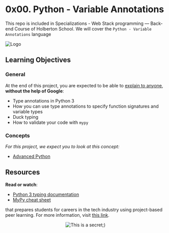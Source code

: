 0x00. Python - Variable Annotations
===================================

This repo is included in Specializations - Web Stack programming ― Back-end Course of Holberton School. We will cover the `Python - Variable Annotations` language

![Logo](https://www.howtogeek.com/wp-content/uploads/2021/05/laptop-with-terminal-big.png?height=200p&trim=2,2,2,50)

Learning Objectives
-------------------

### General

At the end of this project, you are expected to be able to [explain to anyone](https://intranet.hbtn.io/rltoken/1G3T7x1BAyygmeudLSp4xQ "explain to anyone"), **without the help of Google**:

*   Type annotations in Python 3
*   How you can use type annotations to specify function signatures and variable types
*   Duck typing
*   How to validate your code with `mypy`

### Concepts

_For this project, we expect you to look at this concept:_

*   [Advanced Python](https://intranet.hbtn.io/concepts/554)

Resources
---------

**Read or watch**:

*   [Python 3 typing documentation](https://intranet.hbtn.io/rltoken/5XbVbzyPPe7ivdjVYMKlzg "Python 3 typing documentation")
*   [MyPy cheat sheet](https://intranet.hbtn.io/rltoken/HYMdafJjNBrhPeMV9Fdj0A "MyPy cheat sheet")

that prepares students for careers in the tech industry using project-based
peer learning. For more information, visit [this link](https://www.holbertonschool.com/).
<p align="center">
	<img src="https://assets.website-files.com/6105315644a26f77912a1ada/610540e8b4cd6969794fe673_Holberton_School_logo-04-04.svg" alt="This is a secret;)">
</p>
